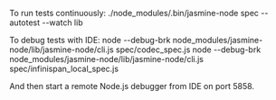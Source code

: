 To run tests continuously:
./node_modules/.bin/jasmine-node spec --autotest --watch lib

To debug tests with IDE:
node --debug-brk node_modules/jasmine-node/lib/jasmine-node/cli.js spec/codec_spec.js
node --debug-brk node_modules/jasmine-node/lib/jasmine-node/cli.js spec/infinispan_local_spec.js

And then start a remote Node.js debugger from IDE on port 5858.